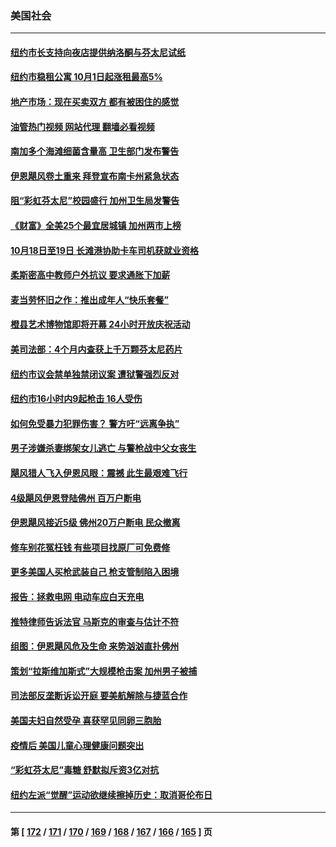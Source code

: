 ### 美国社会
---
#### [纽约市长支持向夜店提供纳洛酮与芬太尼试纸](../../pages/ncid1078160/n13836582.md?10011645) 
#### [纽约市稳租公寓 10月1日起涨租最高5%](../../pages/ncid1078160/n13836584.md?10011645) 
#### [地产市场：现在买卖双方 都有被困住的感觉](../../pages/ncid1078160/n13836571.md?10011645) 
#### [油管热门视频 网站代理 翻墙必看视频](http://209.222.30.114:81/youtube.html?10011645)
#### [南加多个海滩细菌含量高 卫生部门发布警告](../../pages/ncid1078160/n13836537.md?10011645) 
#### [伊恩飓风卷土重来  拜登宣布南卡州紧急状态](../../pages/ncid1078160/n13836310.md?10011645) 
#### [阻“彩虹芬太尼”校园盛行 加州卫生局发警告](../../pages/ncid1078160/n13835825.md?10011645) 
#### [《财富》全美25个最宜居城镇 加州两市上榜](../../pages/ncid1078160/n13835796.md?10011645) 
#### [10月18日至19日 长滩港协助卡车司机获就业资格](../../pages/ncid1078160/n13835776.md?10011645) 
#### [柔斯密高中教师户外抗议 要求通胀下加薪](../../pages/ncid1078160/n13835749.md?10011645) 
#### [麦当劳怀旧之作：推出成年人“快乐套餐”](../../pages/ncid1078160/n13835697.md?10011645) 
#### [橙县艺术博物馆即将开幕 24小时开放庆祝活动](../../pages/ncid1078160/n13835647.md?10011645) 
#### [美司法部：4个月内查获上千万颗芬太尼药片](../../pages/ncid1078160/n13835129.md?10011645) 
#### [纽约市议会禁单独禁闭议案 遭狱警强烈反对](../../pages/ncid1078160/n13835020.md?10011645) 
#### [纽约市16小时内9起枪击 16人受伤](../../pages/ncid1078160/n13834999.md?10011645) 
#### [如何免受暴力犯罪伤害？ 警方吁“远离争执”](../../pages/ncid1078160/n13834954.md?10011645) 
#### [男子涉嫌杀妻绑架女儿逃亡 与警枪战中父女丧生](../../pages/ncid1078160/n13834916.md?10011645) 
#### [飓风猎人飞入伊恩风眼：震撼 此生最艰难飞行](../../pages/ncid1078160/n13834795.md?10011645) 
#### [4级飓风伊恩登陆佛州 百万户断电](../../pages/ncid1078160/n13834781.md?10011645) 
#### [伊恩飓风接近5级 佛州20万户断电 民众撤离](../../pages/ncid1078160/n13834670.md?10011645) 
#### [修车别花冤枉钱 有些项目找原厂可免费修](../../pages/ncid1078160/n13834242.md?10011645) 
#### [更多美国人买枪武装自己 枪支管制陷入困境](../../pages/ncid1078160/n13834048.md?10011645) 
#### [报告：拯救电网 电动车应白天充电](../../pages/ncid1078160/n13834109.md?10011645) 
#### [推特律师告诉法官 马斯克的审查与估计不符](../../pages/ncid1078160/n13833998.md?10011645) 
#### [组图：伊恩飓风危及生命 来势汹汹直扑佛州](../../pages/ncid1078160/n13833963.md?10011645) 
#### [策划“拉斯维加斯式”大规模枪击案 加州男子被捕](../../pages/ncid1078160/n13833964.md?10011645) 
#### [司法部反垄断诉讼开庭 要美航解除与捷蓝合作](../../pages/ncid1078160/n13833865.md?10011645) 
#### [美国夫妇自然受孕 喜获罕见同卵三胞胎](../../pages/ncid1078160/n13833600.md?10011645) 
#### [疫情后 美国儿童心理健康问题突出](../../pages/ncid1078160/n13833587.md?10011645) 
#### [“彩虹芬太尼”毒糖 舒默拟斥资3亿对抗](../../pages/ncid1078160/n13833453.md?10011645) 
#### [纽约左派“觉醒”运动欲继续擦掉历史：取消哥伦布日](../../pages/ncid1078160/n13833448.md?10011645) 

---
#### 第 [ [172](./172.md?10011645) / [171](./171.md?10011645) / [170](./170.md?10011645) / [169](./169.md?10011645) / [168](./168.md?10011645) / [167](./167.md?10011645) / [166](./166.md?10011645) / [165](./165.md?10011645) ] 页
